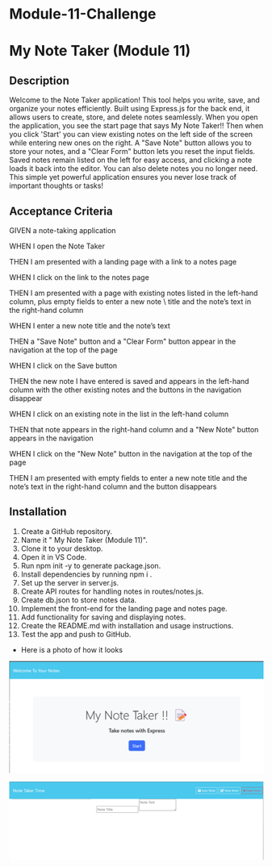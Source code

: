 # Module-11-Challenge

# My Note Taker (Module 11)


## Description 
Welcome to the Note Taker application! This tool helps you write, save, and organize your notes efficiently. Built using Express.js for the back end, it allows users to create, store, and delete notes seamlessly. When you open the application, you see the start page that says My Note Taker!! Then when you click 'Start' you can view existing notes on the left side of the screen while entering new ones on the right. A "Save Note" button allows you to store your notes, and a "Clear Form" button lets you reset the input fields. Saved notes remain listed on the left for easy access, and clicking a note loads it back into the editor. You can also delete notes you no longer need.
This simple yet powerful application ensures you never lose track of important thoughts or tasks! 




## Acceptance Criteria

GIVEN a note-taking application

WHEN I open the Note Taker

THEN I am presented with a landing page with a link to a notes page

WHEN I click on the link to the notes page

THEN I am presented with a page with existing notes listed in the left-hand column, plus empty fields to enter a new note
\ title and the note’s text in the right-hand column

WHEN I enter a new note title and the note’s text

THEN a "Save Note" button and a "Clear Form" button appear in the navigation at the top of the page

WHEN I click on the Save button

THEN the new note I have entered is saved and appears in the left-hand column with the other existing notes and the buttons in the navigation disappear

WHEN I click on an existing note in the list in the left-hand column

THEN that note appears in the right-hand column and a "New Note" button appears in the navigation

WHEN I click on the "New Note" button in the navigation at the top of the page

THEN I am presented with empty fields to enter a new note title and the note’s text in the right-hand column and the button disappears



## Installation

1. Create a GitHub repository.
2. Name it " My Note Taker (Module 11)".
3. Clone it to your desktop.
4. Open it in VS Code.
5. Run npm init -y to generate package.json.
6. Install dependencies by running npm i .
7. Set up the server in server.js.
8. Create API routes for handling notes in routes/notes.js.
9. Create db.json to store notes data.
10. Implement the front-end for the landing page and notes page.
11. Add functionality for saving and displaying notes.
12. Create the README.md with installation and usage instructions.
13. Test the app and push to GitHub.


* Here is a photo of how it looks 


![alt text](photos/image.png)

![alt text](photos/image2.png)